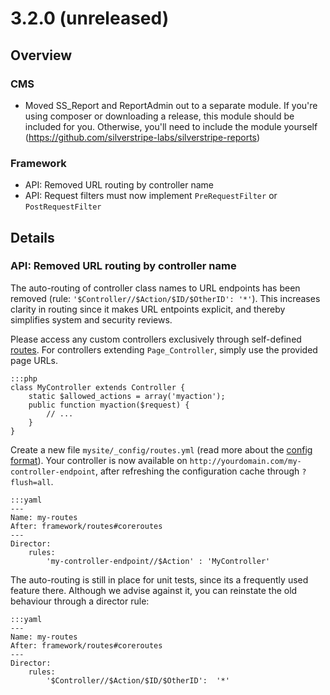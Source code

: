 # 3.2.0 (unreleased)

## Overview

### CMS

 * Moved SS_Report and ReportAdmin out to a separate module. If you're using
composer or downloading a release, this module should be included for you.
Otherwise, you'll need to include the module yourself 
(https://github.com/silverstripe-labs/silverstripe-reports)

### Framework

 * API: Removed URL routing by controller name
 * API: Request filters must now implement `PreRequestFilter` or `PostRequestFilter`

## Details

### API: Removed URL routing by controller name

The auto-routing of controller class names to URL endpoints
has been removed (rule: `'$Controller//$Action/$ID/$OtherID': '*'`).
This increases clarity in routing since it makes URL entpoints explicit,
and thereby simplifies system and security reviews.

Please access any custom controllers exclusively through self-defined
[routes](/reference/director). For controllers extending `Page_Controller`,
simply use the provided page URLs.

	:::php
	class MyController extends Controller {
		static $allowed_actions = array('myaction');
		public function myaction($request) {
			// ...
		}
	}

Create a new file `mysite/_config/routes.yml` 
(read more about the [config format](/topics/configuration)).
Your controller is now available on `http://yourdomain.com/my-controller-endpoint`,
after refreshing the configuration cache through `?flush=all`.

	:::yaml
	---
	Name: my-routes
	After: framework/routes#coreroutes
	---
	Director:
  		rules:
    		'my-controller-endpoint//$Action' : 'MyController'


The auto-routing is still in place for unit tests,
since its a frequently used feature there. Although we advise against it,
you can reinstate the old behaviour through a director rule:

	:::yaml
	---
	Name: my-routes
	After: framework/routes#coreroutes
	---
	Director:
  		rules:
    		'$Controller//$Action/$ID/$OtherID':  '*'